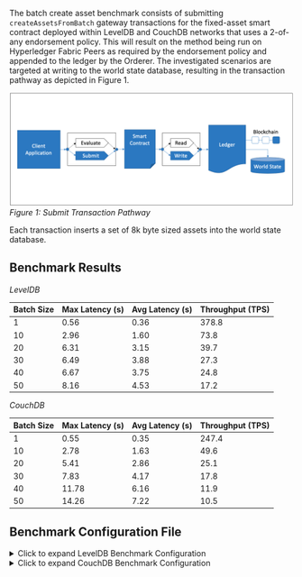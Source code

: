 The batch create asset benchmark consists of submitting `createAssetsFromBatch` gateway transactions for the fixed-asset smart contract deployed within LevelDB and CouchDB networks that uses a 2-of-any endorsement policy. This will result on the method being run on Hyperledger Fabric Peers as required by the endorsement policy and appended to the ledger by the Orderer. The investigated scenarios are targeted at writing to the world state database, resulting in the transaction pathway as depicted in Figure 1.

![submit contract batch create pathway](../../../../../diagrams/TransactionRoute_Submit.png)*Figure 1: Submit Transaction Pathway*

Each transaction inserts a set of 8k byte sized assets into the world state database.

## Benchmark Results
*LevelDB*

| Batch Size | Max Latency (s) | Avg Latency (s) | Throughput (TPS) |
| ---------- | --------------- | --------------- | ---------------- |
|1	|0.56	|0.36	|378.8|
|10	|2.96	|1.60	|73.8|
|20	|6.31	|3.15	|39.7|
|30	|6.49	|3.88	|27.3|
|40	|6.67	|3.75	|24.8|
|50	|8.16	|4.53	|17.2|


*CouchDB*

| Batch Size | Max Latency (s) | Avg Latency (s) | Throughput (TPS) |
| ---------- | --------------- | --------------- | ---------------- |
|1		|0.55		|0.35	|247.4 |
|10		|2.78		|1.63	|49.6  |
|20		|5.41		|2.86	|25.1  |
|30		|7.83		|4.17	|17.8  |
|40		|11.78		|6.16	|11.9  |
|50		|14.26		|7.22	|10.5  |

## Benchmark Configuration File
<details>
  <summary>Click to expand LevelDB Benchmark Configuration</summary>
  
```
workers:
  type: local
  number: 5
rounds:
  - label: create-asset-batch-20-8000-fixed-tps
    description: >-
      Test a submitTransaction() Gateway method against the Go `fixed-asset`
      Smart Contract method named `createAssetsFromBatch`, which inserts a batch
      of 20 assets of size 8k bytes into the World State database at a fixed
      TPS.
    chaincodeID: fixed-asset
    txDuration: 300
    rateControl:
      type: fixed-rate
      opts:
        tps: 40
    arguments:
      chaincodeID: fixed-asset
      bytesize: 8000
      batchsize: 20
    callback: benchmarks/api/fabric/lib/batch-create-asset.js
  - label: create-asset-batch-1-8000
    description: >-
      Test a submitTransaction() Gateway method against the Go `fixed-asset`
      Smart Contract method named `createAssetsFromBatch`, which inserts a batch
      of 1 assets of size 8k bytes into the World State database.
    chaincodeID: fixed-asset
    txDuration: 300
    rateControl:
      type: fixed-backlog
      opts:
        unfinished_per_client: 40
    arguments:
      chaincodeID: fixed-asset
      bytesize: 8000
      batchsize: 1
    callback: benchmarks/api/fabric/lib/batch-create-asset.js
  - label: create-asset-batch-10-8000
    description: >-
      Test a submitTransaction() Gateway method against the Go `fixed-asset`
      Smart Contract method named `createAssetsFromBatch`, which inserts a batch
      of 10 assets of size 8k bytes into the World State database.
    chaincodeID: fixed-asset
    txDuration: 300
    rateControl:
      type: fixed-backlog
      opts:
        unfinished_per_client: 40
    arguments:
      chaincodeID: fixed-asset
      bytesize: 8000
      batchsize: 10
    callback: benchmarks/api/fabric/lib/batch-create-asset.js
  - label: create-asset-batch-20-8000
    description: >-
      Test a submitTransaction() Gateway method against the Go `fixed-asset`
      Smart Contract method named `createAssetsFromBatch`, which inserts a batch
      of 20 assets of size 8k bytes into the World State database.
    chaincodeID: fixed-asset
    txDuration: 300
    rateControl:
      type: fixed-backlog
      opts:
        unfinished_per_client: 40
    arguments:
      chaincodeID: fixed-asset
      bytesize: 8000
      batchsize: 20
    callback: benchmarks/api/fabric/lib/batch-create-asset.js
  - label: create-asset-batch-30-8000
    description: >-
      Test a submitTransaction() Gateway method against the Go `fixed-asset`
      Smart Contract method named `createAssetsFromBatch`, which inserts a batch
      of 30 assets of size 8k bytes into the World State database.
    chaincodeID: fixed-asset
    txDuration: 300
    rateControl:
      type: fixed-backlog
      opts:
        unfinished_per_client: 35
    arguments:
      chaincodeID: fixed-asset
      bytesize: 8000
      batchsize: 30
    callback: benchmarks/api/fabric/lib/batch-create-asset.js
  - label: create-asset-batch-40-8000
    description: >-
      Test a submitTransaction() Gateway method against the Go `fixed-asset`
      Smart Contract method named `createAssetsFromBatch`, which inserts a batch
      of 40 assets of size 8k bytes into the World State database.
    chaincodeID: fixed-asset
    txDuration: 300
    rateControl:
      type: fixed-backlog
      opts:
        unfinished_per_client: 30
    arguments:
      chaincodeID: fixed-asset
      bytesize: 8000
      batchsize: 40
    callback: benchmarks/api/fabric/lib/batch-create-asset.js
  - label: create-asset-batch-50-8000
    description: >-
      Test a submitTransaction() Gateway method against the Go `fixed-asset`
      Smart Contract method named `createAssetsFromBatch`, which inserts a batch
      of 50 assets of size 8k bytes into the World State database.
    chaincodeID: fixed-asset
    txDuration: 300
    rateControl:
      type: fixed-backlog
      opts:
        unfinished_per_client: 25
    arguments:
      chaincodeID: fixed-asset
      bytesize: 8000
      batchsize: 50
    callback: benchmarks/api/fabric/lib/batch-create-asset.js
```
</details>

<details>
  <summary>Click to expand CouchDB Benchmark Configuration</summary>
  
```
workers:
  type: local
  number: 5
rounds:
  - label: create-asset-batch-20-8000-fixed-tps
    description: >-
      Test a submitTransaction() Gateway method against the Go `fixed-asset`
      Smart Contract method named `createAssetsFromBatch`, which inserts a batch
      of 20 assets of size 8k bytes into the World State database at a fixed
      TPS.
    chaincodeID: fixed-asset
    txDuration: 300
    rateControl:
      type: fixed-rate
      opts:
        tps: 5
    arguments:
      chaincodeID: fixed-asset
      bytesize: 8000
      batchsize: 20
    callback: benchmarks/api/fabric/lib/batch-create-asset.js
  - label: create-asset-batch-1-8000
    description: >-
      Test a submitTransaction() Gateway method against the Go `fixed-asset`
      Smart Contract method named `createAssetsFromBatch`, which inserts a batch
      of 1 assets of size 8k bytes into the World State database.
    chaincodeID: fixed-asset
    txDuration: 300
    rateControl:
      type: fixed-backlog
      opts:
        unfinished_per_client: 25
    arguments:
      chaincodeID: fixed-asset
      bytesize: 8000
      batchsize: 1
    callback: benchmarks/api/fabric/lib/batch-create-asset.js
  - label: create-asset-batch-10-8000
    description: >-
      Test a submitTransaction() Gateway method against the Go `fixed-asset`
      Smart Contract method named `createAssetsFromBatch`, which inserts a batch
      of 10 assets of size 8k bytes into the World State database.
    chaincodeID: fixed-asset
    txDuration: 300
    rateControl:
      type: fixed-backlog
      opts:
        unfinished_per_client: 25
    arguments:
      chaincodeID: fixed-asset
      bytesize: 8000
      batchsize: 10
    callback: benchmarks/api/fabric/lib/batch-create-asset.js
  - label: create-asset-batch-20-8000
    description: >-
      Test a submitTransaction() Gateway method against the Go `fixed-asset`
      Smart Contract method named `createAssetsFromBatch`, which inserts a batch
      of 20 assets of size 8k bytes into the World State database.
    chaincodeID: fixed-asset
    txDuration: 300
    rateControl:
      type: fixed-backlog
      opts:
        unfinished_per_client: 25
    arguments:
      chaincodeID: fixed-asset
      bytesize: 8000
      batchsize: 20
    callback: benchmarks/api/fabric/lib/batch-create-asset.js
  - label: create-asset-batch-30-8000
    description: >-
      Test a submitTransaction() Gateway method against the Go `fixed-asset`
      Smart Contract method named `createAssetsFromBatch`, which inserts a batch
      of 30 assets of size 8k bytes into the World State database.
    chaincodeID: fixed-asset
    txDuration: 300
    rateControl:
      type: fixed-backlog
      opts:
        unfinished_per_client: 25
    arguments:
      chaincodeID: fixed-asset
      bytesize: 8000
      batchsize: 30
    callback: benchmarks/api/fabric/lib/batch-create-asset.js
  - label: create-asset-batch-40-8000
    description: >-
      Test a submitTransaction() Gateway method against the Go `fixed-asset`
      Smart Contract method named `createAssetsFromBatch`, which inserts a batch
      of 40 assets of size 8k bytes into the World State database.
    chaincodeID: fixed-asset
    txDuration: 300
    rateControl:
      type: fixed-backlog
      opts:
        unfinished_per_client: 25
    arguments:
      chaincodeID: fixed-asset
      bytesize: 8000
      batchsize: 40
    callback: benchmarks/api/fabric/lib/batch-create-asset.js
  - label: create-asset-batch-50-8000
    description: >-
      Test a submitTransaction() Gateway method against the Go `fixed-asset`
      Smart Contract method named `createAssetsFromBatch`, which inserts a batch
      of 50 assets of size 8k bytes into the World State database.
    chaincodeID: fixed-asset
    txDuration: 300
    rateControl:
      type: fixed-backlog
      opts:
        unfinished_per_client: 25
    arguments:
      chaincodeID: fixed-asset
      bytesize: 8000
      batchsize: 50
    callback: benchmarks/api/fabric/lib/batch-create-asset.js
```
</details>
